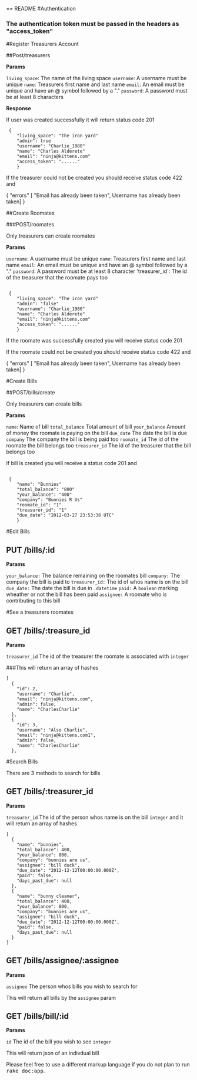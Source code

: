 == README
#Authentication
### The authentication token must be passed in the headers as "access_token"

#Register Treasurers Account

##Post/treasurers

**Params**

`living_space`: The name of the living space
`username`: A username must be unique
`name`: Treasurers first name and last name
`email`: An email must be unique and have an @ symbol followed by a "."
`password`: A password must be at least 8 characters

**Response**

If user was created successfully it will return status code 201

```
 {
	"living_space": "The iron yard"
	"admin": true
	"username": "Charlie_1980"
	"name": "Charles Alderete"
	"email": "ninja@kittens.com"
	"access_token": "......"
	}
```

If the treasurer could not be created you should receive status code 422 and 

{
	"errors" [
	"Email has already been taken", Username has already been taken]
}

##Create Roomates

###POST/roomates

Only treasurers can create roomates

**Params**

`username`: A username must be unique
`name`: Treasurers first name and last name
`email`: An email must be unique and have an @ symbol followed by a "."
`password`: A password must be at least 8 character
'treasurer_id`: The id of the treasurer that the roomate pays too 

```

 {
	"living_space": "The iron yard"
	"admin": "false"
	"username": "Charlie_1980"
	"name": "Charles Alderete"
	"email": "ninja@kittens.com"
	"access_token": "......"
	}
```

If the roomate was successfully created you will receive status code 201

If the roomate could not be created you should receive status code 422 and 

{
	"errors" [
	"Email has already been taken", Username has already been taken]
}

#Create Bills

##POST/bills/create

Only treasurers can create bills

**Params**

`name`: Name of bill 
`total_balance` Total amount of bill
`your_balance` Amount of money the roomate is paying on the bill
`due_date` The date the bill is due
`company` The company the bill is being paid too
`roomate_id` The id of the roomate the bill belongs too
`treasurer_id` The id of the treasurer that the bill belongs too

If bill is created you will receive a status code 201 and 

```

 {
	"name": "Bunnies"
	"total_balance": "800"
	"your_balance": "400"
	"company": "Bunnies R Us"
	"roomate_id": "1"
	"treasurer_id": "1"
	"due_date": "2012-03-27 23:53:38 UTC"
	}
```
#Edit Bills

## PUT /bills/:id

**Params**

`your_balance:` The balance remaining on the roomates bill
`company:` The company the bill is paid to
`treasurer_id:` The id of whos name is on the bill
`due_date:` The date the bill is due in `.datetime`
`paid:` A `boolean` marking wheather or not the bill has been paid
`assignee:` A roomate who is contributing to this bill

#See a treasurers roomates

## GET /bills/:treasure_id

**Params**

`treasurer_id` The id of the treasurer the roomate is associated with `integer`

###This will return an array of hashes

```
[
  {
    "id": 2,
    "username": "Charlie",
    "email": "ninja@kittens.com",
    "admin": false,
    "name": "CharlesCharlie"
  },
  {
    "id": 3,
    "username": "Also Charlie",
    "email": "ninja@kittens.com1",
    "admin": false,
    "name": "CharlesCharlie"
  },
```

#Search Bills

There are 3 methods to search for bills

## GET /bills/:treasurer_id 

**Params**

`treasurer_id` The id of the person whos name is on the bill `integer` and it will return an array of hashes
```
[
  {
    "name": "bunnies",
    "total_balance": 400,
    "your_balance": 800,
    "company": "bunnies are us",
    "assignee": "bill duck",
    "due_date": "2012-12-12T00:00:00.000Z",
    "paid": false,
    "days_past_due": null
  },
  {
    "name": "bunny cleaner",
    "total_balance": 400,
    "your_balance": 800,
    "company": "bunnies are us",
    "assignee": "bill duck",
    "due_date": "2012-12-12T00:00:00.000Z",
    "paid": false,
    "days_past_due": null
  }
]
```

## GET /bills/assignee/:assignee

**Params**

`assignee` The person whos bills you wish to search for

This will return all bills by the `assignee` param

## GET /bills/bill/:id

**Params**

`id` The id of the bill you wish to see `integer`

This will return json of an indivdual bill




Please feel free to use a different markup language if you do not plan to run
<tt>rake doc:app</tt>.
